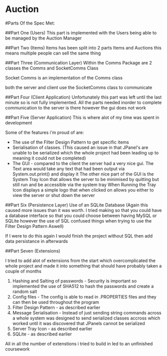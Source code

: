 # Auction
#Parts Of the Spec Met:

##Part One (Users)
This part is implemented with the Users being able to be managed by the Auction Manager

##Part Two (Items)
Items has been split into 2 parts Items and Auctions this means multiple people can sell the same thing

##Part Three (Communication Layer)
Within the Comms Package are 2 classes the Comms and SocketComms Class

Socket Comms is an implementation of the Comms class

both the server and client use the SocketComms class to communicate

##Part Four (Client Application)
Unfortunately this part was left until the last minute so is not fully implemented.
All the parts needed inorder to complete communication to the server is there however the gui does not work

##Part Five (Server Application)
This is where alot of my time was spent in development

Some of the features i'm proud of are:

* The use of the Filter Design Pattern to get specific items
* Serialisation of classes. (This caused an issue in that JPanel's are unable to be serialized which the whole project had been leading up to meaning it could not be completed)
* The GUI - compared to the client the server had a very nice gui. The Text area would take any text that had been output via System.out.print() and display it
The other nice part of the GUI is the System Tray Icon that allows the server to be minimised by quitting but still run and be accessible via the system tray
When Running the Tray Icon displays a simple logo that when clicked on allows you either to view the server or shut down the server


##Part Six (Persistence Layer)
Use of an SQLite Database (Again this caused more issues than it was worth. 
I tried making so that you could have a database interface so that you could choose 
between having MySQL or SQLite however the use of SQL confused things when trying to use the Filter Design Pattern Aswell)

If I were to do this again I would finish the project without SQL then add data persistance in afterwards

##Part Seven (Extensions)

I tried to add alot of extensions from the start which overcomplicated the whole project and made it into something that should have probably taken a couple of months

1. Hashing and Salting of passwords - Security is important so implemented the use of SHA512 to hash the passwords and create a random salt
2. Config files - The config is able to read in .PROPERTIES files and they can then be used throughout the program
3. Filter Design Pattern - as described earlier
4. Message Serialisation - Instead of just sending string commands across a whole system was designed to send serialized classes accross which worked until it was discovered that JPanels cannot be serialized
5. Server Tray Icon - as described earlier
6. SQLite - as described earlier


All in all the number of extenstions i tried to build in led to an unfinished coursework